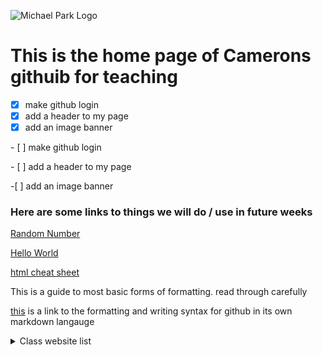 ![Michael Park Logo](https://michaelpark.school.nz/wp-content/uploads/2021/06/mps-logo.svg)

# This is the home page of Camerons githuib for teaching

- [x] make github login
- [x] add a header to my page
- [x] add an image banner

\- \[ \] make github login

\- \[ \] add a header to my page

\-[ \] add an image banner


### Here are some links to things we will do / use in future weeks



[Random Number](https://mpscam.github.io/RandomNum/)

[Hello World](https://mpscam.github.io/helloworld/)

[html cheat sheet](https://www.w3schools.com/html/html_intro.asp)


This is a guide to most basic forms of formatting. read through carefully

[this](https://docs.github.com/en/get-started/writing-on-github/getting-started-with-writing-and-formatting-on-github/basic-writing-and-formatting-syntax) is a link to the formatting and writing syntax for github in its own markdown langauge


<details>
<summary>Class website list</summary>

[sam](malachiscute.github.io)

[Edwinn](Edwinnwong.github.io)

[Max](skuxdlx.github.io)

[Catlin](chocomelody.github.io)

[anon](rosie080.github.io)

[Violet](altoclef24.github.io)

[Grace](gibbons07.github.io)

[Mia](koikoiyooniverse.github.io)

[Amelia](fartingwizard.github.io)

[Erica](ericalp2024.github.io)

[Aurelia](aurelia2024.github.io)

[Marie](mariee2024.github.io)

[Noah](noahr.github.io)

[Josh](melonmuncher911.github.io)

[Rebecca](4ur0.github.io)

[Finn](finnwurray.github.io)

[Nayu](nhazuki.github.io)
  
</details>








